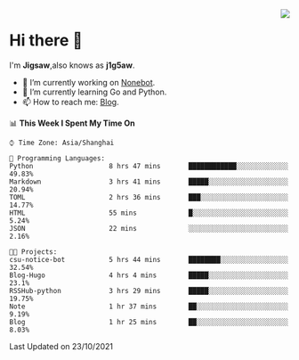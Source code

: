 <a href="#">
  <img align="right" src="https://github-readme-stats.vercel.app/api?username=j1g5awi&count_private=true&show_icons=true&title_color=80070B&text_color=B3B3B3&bg_color=212121&icon_color=80070B" />
</a>

# Hi there 👋

I'm **Jigsaw**,also knows as **j1g5aw**.

- 🔭 I’m currently working on [Nonebot](https://github.com/nonebot).
- 🌱 I’m currently learning Go and Python.
- 📫 How to reach me: [Blog](https://blog.maddestroyer.xyz/).

<!--START_SECTION:waka-->
📊 **This Week I Spent My Time On** 

```text
⌚︎ Time Zone: Asia/Shanghai

💬 Programming Languages: 
Python                   8 hrs 47 mins       ████████████░░░░░░░░░░░░░   49.83% 
Markdown                 3 hrs 41 mins       █████░░░░░░░░░░░░░░░░░░░░   20.94% 
TOML                     2 hrs 36 mins       ███░░░░░░░░░░░░░░░░░░░░░░   14.77% 
HTML                     55 mins             █░░░░░░░░░░░░░░░░░░░░░░░░   5.24% 
JSON                     22 mins             ░░░░░░░░░░░░░░░░░░░░░░░░░   2.16%

🐱‍💻 Projects: 
csu-notice-bot           5 hrs 44 mins       ████████░░░░░░░░░░░░░░░░░   32.54% 
Blog-Hugo                4 hrs 4 mins        █████░░░░░░░░░░░░░░░░░░░░   23.1% 
RSSHub-python            3 hrs 29 mins       █████░░░░░░░░░░░░░░░░░░░░   19.75% 
Note                     1 hr 37 mins        ██░░░░░░░░░░░░░░░░░░░░░░░   9.19% 
Blog                     1 hr 25 mins        ██░░░░░░░░░░░░░░░░░░░░░░░   8.03%

```


 Last Updated on 23/10/2021
<!--END_SECTION:waka-->
